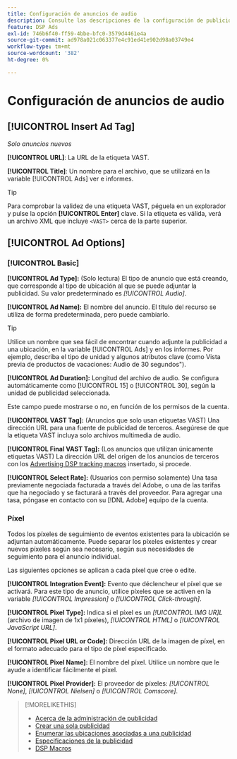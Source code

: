 ```yaml
---
title: Configuración de anuncios de audio
description: Consulte las descripciones de la configuración de publicidad disponible para los anuncios de audio.
feature: DSP Ads
exl-id: 746b6f40-ff59-4bbe-bfc0-3579d4461e4a
source-git-commit: ad978a021c063377e4c91ed41e902d98a03749e4
workflow-type: tm+mt
source-wordcount: '382'
ht-degree: 0%

---
```


# Configuración de anuncios de audio

## [!UICONTROL Insert Ad Tag]

*Solo anuncios nuevos*

**[!UICONTROL URL]**: La URL de la etiqueta VAST.

**[!UICONTROL Title]**: Un nombre para el archivo, que se utilizará en la variable [!UICONTROL Ads] ver e informes.

>[!TIP]
>
> Para comprobar la validez de una etiqueta VAST, péguela en un explorador y pulse la opción **[!UICONTROL Enter]** clave. Si la etiqueta es válida, verá un archivo XML que incluye `<VAST>` cerca de la parte superior.

## [!UICONTROL Ad Options]

### [!UICONTROL Basic]

**[!UICONTROL Ad Type]:** (Solo lectura) El tipo de anuncio que está creando, que corresponde al tipo de ubicación al que se puede adjuntar la publicidad. Su valor predeterminado es *[!UICONTROL Audio]*.

**[!UICONTROL Ad Name]:** El nombre del anuncio. El título del recurso se utiliza de forma predeterminada, pero puede cambiarlo.

>[!TIP]
>
> Utilice un nombre que sea fácil de encontrar cuando adjunte la publicidad a una ubicación, en la variable [!UICONTROL Ads] y en los informes. Por ejemplo, describa el tipo de unidad y algunos atributos clave (como Vista previa de productos de vacaciones: Audio de 30 segundos&quot;).

**[!UICONTROL Ad Duration]:** Longitud del archivo de audio. Se configura automáticamente como [!UICONTROL 15] o [!UICONTROL 30], según la unidad de publicidad seleccionada.

Este campo puede mostrarse o no, en función de los permisos de la cuenta.

**[!UICONTROL VAST Tag]:** (Anuncios que solo usan etiquetas VAST) Una dirección URL para una fuente de publicidad de terceros. Asegúrese de que la etiqueta VAST incluya solo archivos multimedia de audio.

**[!UICONTROL Final VAST Tag]:** (Los anuncios que utilizan únicamente etiquetas VAST) La dirección URL del origen de los anuncios de terceros con los [Advertising DSP tracking macros](/help/dsp/campaign-management/macros.md) insertado, si procede.

**[!UICONTROL Select Rate]:** (Usuarios con permiso solamente) Una tasa previamente negociada facturada a través del Adobe, o una de las tarifas que ha negociado y se facturará a través del proveedor. Para agregar una tasa, póngase en contacto con su [!DNL Adobe] equipo de la cuenta.

### Píxel

Todos los píxeles de seguimiento de eventos existentes para la ubicación se adjuntan automáticamente. Puede separar los píxeles existentes y crear nuevos píxeles según sea necesario, según sus necesidades de seguimiento para el anuncio individual.

Las siguientes opciones se aplican a cada píxel que cree o edite.

**[!UICONTROL Integration Event]:** Evento que déclencheur el píxel que se activará. Para este tipo de anuncio, utilice píxeles que se activen en la variable *[!UICONTROL Impression]* o *[!UICONTROL Click-through]*.

**[!UICONTROL Pixel Type]:** Indica si el píxel es un *[!UICONTROL IMG UR]L* (archivo de imagen de 1x1 píxeles), *[!UICONTROL HTML]* o *[!UICONTROL JavaScript URL]*.

**[!UICONTROL Pixel URL or Code]:** Dirección URL de la imagen de píxel, en el formato adecuado para el tipo de píxel especificado.

**[!UICONTROL Pixel Name]:** El nombre del píxel. Utilice un nombre que le ayude a identificar fácilmente el píxel.

**[!UICONTROL Pixel Provider]:** El proveedor de píxeles: *[!UICONTROL None]*, *[!UICONTROL Nielsen]* o *[!UICONTROL Comscore]*.

>[!MORELIKETHIS]
>
>* [Acerca de la administración de publicidad](ad-about.md)
>* [Crear una sola publicidad](ad-create.md)
>* [Enumerar las ubicaciones asociadas a una publicidad](/help/dsp/campaign-management/ads/ad-list-placements.md)
>* [Especificaciones de la publicidad](ad-specs.md)
>* [DSP Macros](/help/dsp/campaign-management/macros.md)

